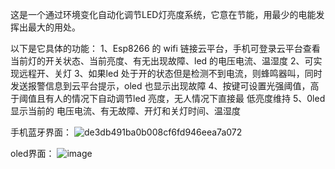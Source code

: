这是一个通过环境变化自动化调节LED灯亮度系统，它意在节能，用最少的电能发挥出最大的用处。

以下是它具体的功能：
1、Esp8266 的 wifi 链接云平台，手机可登录云平台查看当前灯的开关状态、当前亮度、有无出现故障、led 的电压电流、温湿度
2、可实现远程开、关灯
3、如果led 处于开的状态但是检测不到电流，则蜂鸣器叫，同时发送报警信息到云平台提示，oled 也显示出现故障
4、按键可设置光强阈值，高于阈值且有人的情况下自动调节led 亮度，无人情况下直接最
低亮度维持
5、0led 显示当前的 电压电流、有无故障、开灯和关灯时间、温湿度

手机蓝牙界面：
![de3db491ba0b008cf6fd946eea7a072](https://github.com/user-attachments/assets/cb65996a-f9e2-40da-88ab-e0bbf10a3417)


oled界面：
![image](https://github.com/user-attachments/assets/26e63644-6d43-4a27-bec7-f77e69606bba)
